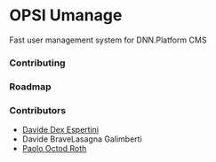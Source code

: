 OPSI Umanage
============

Fast user management system for DNN.Platform CMS

### Contributing

### Roadmap

### Contributors

- [Davide Dex Espertini](https://github.com/iamdex/)
- Davide BraveLasagna Galimberti
- [Paolo Octod Roth](https://github.com/OctoD/)